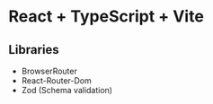 # React + TypeScript + Vite

## Libraries

- BrowserRouter
- React-Router-Dom
- Zod (Schema validation)